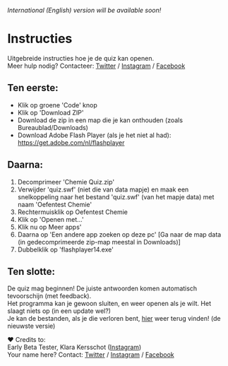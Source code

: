 _International (English) version will be available soon!_  

# **Instructies**
Uitgebreide instructies hoe je de quiz kan openen.  
Meer hulp nodig? Contacteer: [Twitter](https://twitter.com/Its_IsmailZ) / [Instagram](https://instagram.com/Its.IsmailZ) / [Facebook](https://www.fb.me/IsmailCodez)  

## **Ten eerste:**
* Klik op groene 'Code' knop
* Klik op 'Download ZIP'
* Download de zip in een map die je kan onthouden (zoals Bureaublad/Downloads)
* Download Adobe Flash Player (als je het niet al had): https://get.adobe.com/nl/flashplayer  

## **Daarna:**
1. Decomprimeer 'Chemie Quiz.zip'
2. Verwijder 'quiz.swf' (niet die van data mapje) en maak een snelkoppeling 
naar het bestand 'quiz.swf' (van het mapje data) met naam 'Oefentest Chemie'
3. Rechtermuisklik op Oefentest Chemie
4. Klik op 'Openen met...'
5. Klik nu op Meer apps'
6. Daarna op 'Een andere app zoeken op deze pc'
[Ga naar de map data (in gedecomprimeerde zip-map meestal in Downloads)]
7. Dubbelklik op 'flashplayer14.exe'

## **Ten slotte:**
De quiz mag beginnen! De juiste antwoorden komen automatisch tevoorschijn (met feedback).  
Het programma kan je gewoon sluiten, en weer openen als je wilt. Het slaagt niets op (in een update wel?)  
Je kan de bestanden, als je die verloren bent, [hier](https://github.com/IsmailPlayz) weer terug vinden! (de nieuwste versie)  

❤️ Credits to:  
Early Beta Tester, Klara Kersschot ([Instagram](https://www.instagram.com/klara_kersschot))  
Your name here? Contact: [Twitter](https://twitter.com/Its_IsmailZ) / [Instagram](https://instagram.com/Its.IsmailZ) / [Facebook](https://www.fb.me/IsmailCodez)  
